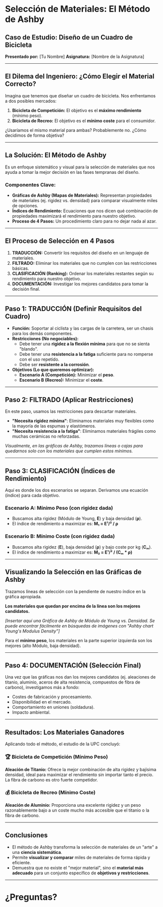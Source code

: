# Selección de Materiales: El Método de Ashby

## Caso de Estudio: Diseño de un Cuadro de Bicicleta

**Presentado por:** [Tu Nombre]
**Asignatura:** [Nombre de la Asignatura]

---

## El Dilema del Ingeniero: ¿Cómo Elegir el Material Correcto?

Imagina que tenemos que diseñar un cuadro de bicicleta. Nos enfrentamos a dos posibles mercados:

1.  **Bicicleta de Competición:** El objetivo es el **máximo rendimiento** (mínimo peso).
2.  **Bicicleta de Recreo:** El objetivo es el **mínimo coste** para el consumidor.

¿Usaríamos el mismo material para ambas? Probablemente no. ¿Cómo decidimos de forma objetiva?

---

## La Solución: El Método de Ashby

Es un enfoque sistemático y visual para la selección de materiales que nos ayuda a tomar la mejor decisión en las fases tempranas del diseño.

### Componentes Clave:
*   **Gráficas de Ashby (Mapas de Materiales):** Representan propiedades de materiales (ej. rigidez vs. densidad) para comparar visualmente miles de opciones.
*   **Índices de Rendimiento:** Ecuaciones que nos dicen qué combinación de propiedades maximizará el rendimiento para nuestro objetivo.
*   **Proceso de 4 Pasos:** Un procedimiento claro para no dejar nada al azar.

---

## El Proceso de Selección en 4 Pasos

1.  **TRADUCCIÓN:** Convertir los requisitos del diseño en un lenguaje de materiales.
2.  **FILTRADO:** Eliminar los materiales que no cumplen con las restricciones básicas.
3.  **CLASIFICACIÓN (Ranking):** Ordenar los materiales restantes según su rendimiento para nuestro objetivo.
4.  **DOCUMENTACIÓN:** Investigar los mejores candidatos para tomar la decisión final.

---

## Paso 1: TRADUCCIÓN (Definir Requisitos del Cuadro)

*   **Función:** Soportar al ciclista y las cargas de la carretera, ser un chasis para los demás componentes.
*   **Restricciones (No negociables):**
    *   Debe tener una **rigidez a la flexión mínima** para que no se sienta "blando".
    *   Debe tener una **resistencia a la fatiga** suficiente para no romperse con el uso repetido.
    *   Debe ser **resistente a la corrosión**.
*   **Objetivos (Lo que queremos optimizar):**
    *   **Escenario A (Competición):** Minimizar el **peso**.
    *   **Escenario B (Recreo):** Minimizar el **coste**.

---

## Paso 2: FILTRADO (Aplicar Restricciones)

En este paso, usamos las restricciones para descartar materiales.

*   **"Necesita rigidez mínima"**: Eliminamos materiales muy flexibles como la mayoría de las espumas y elastómeros.
*   **"Necesita resistencia a la fatiga"**: Eliminamos materiales frágiles como muchas cerámicas no reforzadas.

*Visualmente, en las gráficas de Ashby, trazamos líneas o cajas para quedarnos solo con los materiales que cumplen estos mínimos.*

---

## Paso 3: CLASIFICACIÓN (Índices de Rendimiento)

Aquí es donde los dos escenarios se separan. Derivamos una ecuación (índice) para cada objetivo.

### Escenario A: Mínimo Peso (con rigidez dada)
*   Buscamos alta rigidez (Módulo de Young, **E**) y baja densidad (**ρ**).
*   El índice de rendimiento a maximizar es: **M₁ = E¹/² / ρ**

### Escenario B: Mínimo Coste (con rigidez dada)
*   Buscamos alta rigidez (**E**), baja densidad (**ρ**) y bajo coste por kg (**Cₘ**).
*   El índice de rendimiento a maximizar es: **M₂ = E¹/² / (Cₘ * ρ)**

---

## Visualizando la Selección en las Gráficas de Ashby

Trazamos líneas de selección con la pendiente de nuestro índice en la gráfica apropiada.

**Los materiales que quedan por encima de la línea son los mejores candidatos.**

*[Insertar aquí una Gráfica de Ashby de Módulo de Young vs. Densidad. Se puede encontrar fácilmente en búsquedas de imágenes con "Ashby chart Young's Modulus Density"]*

Para el **mínimo peso**, los materiales en la parte superior izquierda son los mejores (alto Módulo, baja densidad).

---

## Paso 4: DOCUMENTACIÓN (Selección Final)

Una vez que las gráficas nos dan los mejores candidatos (ej. aleaciones de titanio, aluminio, aceros de alta resistencia, compuestos de fibra de carbono), investigamos más a fondo:

*   Costes de fabricación y procesamiento.
*   Disponibilidad en el mercado.
*   Comportamiento en uniones (soldadura).
*   Impacto ambiental.

---

## Resultados: Los Materiales Ganadores

Aplicando todo el método, el estudio de la UPC concluyó:

### 🏆 Bicicleta de Competición (Mínimo Peso)
**Aleación de Titanio:** Ofrece la mejor combinación de alta rigidez y bajísima densidad, ideal para maximizar el rendimiento sin importar tanto el precio. La fibra de carbono es otro fuerte competidor.

### 💰 Bicicleta de Recreo (Mínimo Coste)
**Aleación de Aluminio:** Proporciona una excelente rigidez y un peso razonablemente bajo a un coste mucho más accesible que el titanio o la fibra de carbono.

---

## Conclusiones

*   El método de Ashby transforma la selección de materiales de un "arte" a una **ciencia sistemática**.
*   Permite **visualizar y comparar** miles de materiales de forma rápida y eficiente.
*   Demuestra que no existe el "mejor material", sino el **material más adecuado** para un conjunto específico de **objetivos y restricciones**.

---

# ¿Preguntas?
